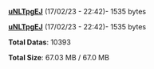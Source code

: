 [**uNLTpgEJ**](/data/uNLTpgEJ.txt) (17/02/23 - 22:42)- 1535 bytes

[**uNLTpgEJ**](/data/uNLTpgEJ.txt) (17/02/23 - 22:42)- 1535 bytes

**Total Datas**: 10393

**Total Size**: 67.03 MB / 67.0 MB
